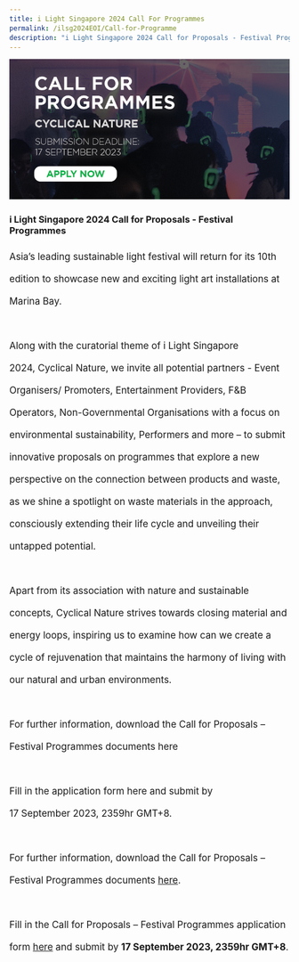 ```yaml
---
title: i Light Singapore 2024 Call For Programmes
permalink: /ilsg2024EOI/Call-for-Programme
description: "i Light Singapore 2024 Call for Proposals - Festival Programmes"
---
```

<img src="/images/ilsg2024-EOI (Website).jpg">

### i Light Singapore 2024 Call for Proposals - Festival Programmes
<p style="font-size:17px; line-height:40px">
Asia’s leading sustainable light festival will return for its 10th edition to showcase new and exciting light art installations at Marina Bay. 
<br><br>
Along with the curatorial theme of i Light Singapore 2024, Cyclical Nature, we invite all potential partners - Event Organisers/ Promoters, Entertainment Providers, F&B Operators, Non-Governmental Organisations with a focus on environmental sustainability, Performers and more – to submit innovative proposals on programmes that explore a new perspective on the connection between products and waste, as we shine a spotlight on waste materials in the approach, consciously extending their life cycle and unveiling their untapped potential.
<br><br>
Apart from its association with nature and sustainable concepts, Cyclical Nature strives towards closing material and energy loops, inspiring us to examine how can we create a cycle of rejuvenation that maintains the harmony of living with our natural and urban environments.  
<br><br>
For further information, download the Call for Proposals – Festival Programmes documents here 
<br><br>
Fill in the application form here and submit by 17 September 2023, 2359hr GMT+8. 
<br><br>
For further information, download the Call for Proposals – Festival Programmes documents <a target="_blank" href="/files/i%20Light%20Singapore%202024%20–%20Call%20for%20Proposals%20(Festival%20Programmes).pdf">here</a>.
<br><br>
Fill in the Call for Proposals – Festival Programmes application form&nbsp;<a target="_blank" href="https://docs.google.com/forms/d/e/1FAIpQLSfNGG8o-FbNz8xixYlFB4PXn0FheGFz1fb4DzUJeLGoArM2dQ/viewform">here</a> and submit by <b>17 September 2023, 2359hr GMT+8</b>.</p>
